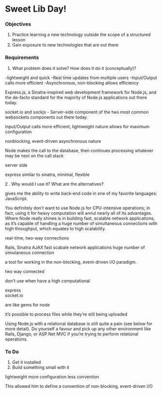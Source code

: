 # Sweet Lib Day!

### Objectives

1. Practice learning a new technology outside the scope of a structured lesson
2. Gain exposure to new technologies that are out there

### Requirements

1. What problem does it solve? How does it do it (conceptually)?

-lightweight and quick 
-Real time updates from multiple users
-Input/Output calls more efficient 
-Asynchronous, non-blocking allows efficiency 



 Express.js, a Sinatra-inspired web development framework for Node.js, and the de-facto standard for the majority of Node.js applications out there today.

socket.io and sockjs - Server-side component of the two most common websockets components out there today.


Input/Output calls more efficient, lightweight nature allows for maximum configuration

nonblocking, event-driven asynchronous nature

Node makes the call to the database, then continues processing whatever may be next on the call stack

server side 

express similar to sinatra, minimal, flexible

2
. Why would I use it? What are the alternatives?

gives me the ability to write back-end code in one of my favorite languages: JavaScript.

You definitely don’t want to use Node.js for CPU-intensive operations; in fact, using it for heavy computation will annul nearly all of its advantages. Where Node really shines is in building fast, scalable network applications, as it’s capable of handling a huge number of simultaneous connections with high throughput, which equates to high scalability.

real-time, two-way connections

Rails, Sinatra
AJAX
fast scabale network applications
huge number of simutaneous connection

a tool for working in the non-blocking, event-driven I/O paradigm.

two way connected

don't use when have a high computational

express  
socket.io

are like gems for node

it’s possible to process files while they’re still being uploaded

Using Node.js with a relational database is still quite a pain (see below for more detail). Do yourself a favour and pick up any other environment like Rails, Django, or ASP.Net MVC if you’re trying to perform relational operations.

### To Do

1. Get it installed
2. Build something small with it


lightweight
more configuration less convention

This allowed him to define a convention of non-blocking, event-driven I/O 


